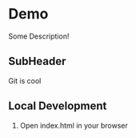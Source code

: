 # Demo

Some Description!

## SubHeader

Git is cool

## Local Development

1. Open index.html in your browser
